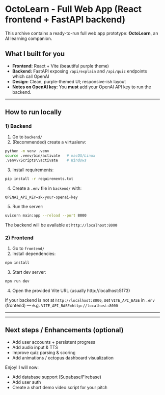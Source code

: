 
# OctoLearn - Full Web App (React frontend + FastAPI backend)

This archive contains a ready-to-run full web app prototype: **OctoLearn**, an AI learning companion.

## What I built for you
- **Frontend:** React + Vite (beautiful purple theme)
- **Backend:** FastAPI exposing `/api/explain` and `/api/quiz` endpoints which call OpenAI
- **Design:** Clean, purple-themed UI; responsive-ish layout
- **Notes on OpenAI key:**  You **must** add your OpenAI API key to run the backend.

---

## How to run locally

### 1) Backend
1. Go to `backend/`
2. (Recommended) create a virtualenv:
```bash
python -m venv .venv
source .venv/bin/activate   # macOS/Linux
.venv\\Scripts\\activate    # Windows
```
3. Install requirements:
```bash
pip install -r requirements.txt
```
4. Create a `.env` file in `backend/` with:
```
OPENAI_API_KEY=sk-your-openai-key
```
5. Run the server:
```bash
uvicorn main:app --reload --port 8000
```

The backend will be available at `http://localhost:8000`

### 2) Frontend
1. Go to `frontend/`
2. Install dependencies:
```bash
npm install
```
3. Start dev server:
```bash
npm run dev
```
4. Open the provided Vite URL (usually http://localhost:5173)

If your backend is not at `http://localhost:8000`, set `VITE_API_BASE` in `.env` (frontend) — e.g. `VITE_API_BASE=http://localhost:8000`

---

---


## Next steps / Enhancements (optional)
- Add user accounts + persistent progress
- Add audio input & TTS
- Improve quiz parsing & scoring
- Add animations / octopus dashboard visualization

Enjoy! I will now:
- Add database support (Supabase/Firebase)
- Add user auth
- Create a short demo video script for your pitch
